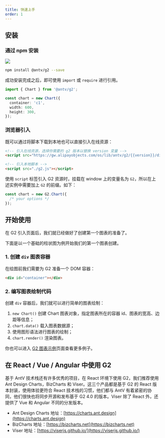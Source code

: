 ```yaml
---
title: 快速上手
order: 1
---
```


## 安装

### 通过 npm 安装

[![](https://img.shields.io/npm/v/@antv/g2.svg?style=flat-square#align=left&display=inline&height=20&originHeight=20&originWidth=80&search=&status=done&width=80#align=left&display=inline&height=20&originHeight=20&originWidth=88&status=done&style=none&width=88)](https://www.npmjs.com/package/@antv/g2)

```bash
npm install @antv/g2 --save
```

成功安装完成之后，即可使用 `import` 或 `require` 进行引用。

```typescript
import { Chart } from '@antv/g2';

const chart = new Chart({
  container: 'c1',
  width: 600,
  height: 300,
});
```

### 浏览器引入

既可以通过将脚本下载到本地也可以直接引入在线资源：

```html
<!-- 引入在线资源，选择你需要的 g2 版本以替换 version 变量 -->
<script src="https://gw.alipayobjects.com/os/lib/antv/g2/{{version}}/dist/g2.min.js"></script>
```

```html
<!-- 引入本地脚本 -->
<script src="./g2.js"></script>
```

使用 `script` 标签引入 G2 资源时，挂载在 window 上的变量名为 `G2`，所以在上述实例中需要加上 `G2` 的前缀。如下：

```ts
const chart = new G2.Chart({
  /* your options */
});
```

<!-- 请求链接 404 先注释掉 -->
<!-- 你也可以直接通过  [unpkg](https://unpkg.com/@antv/g2)  下载。 -->

## 开始使用

在 G2 引入页面后，我们就已经做好了创建第一个图表的准备了。

下面是以一个基础的柱状图为例开始我们的第一个图表创建。

### 1. 创建 `div` 图表容器

在绘图前我们需要为 G2 准备一个 DOM 容器：

```html
<div id="container"></div>
```

### 2. 编写图表绘制代码

创建 `div` 容器后，我们就可以进行简单的图表绘制：

1. `new Chart()` 创建 Chart 图表对象，指定图表所在的容器 id、图表的宽高、边距等信息；
2. `chart.data()` 载入图表数据源；
3. 使用图形语法进行图表的绘制；
4. `chart.render()` 渲染图表。

<!-- 先放这里，等 gatsby 版本升级后即可看到效果 -->

<playground path='column/basic/demo/basic.ts'></playground>

你也可以进入 [G2 图表示例](zh/examples/gallery)页面查看更多例子。

## 在 React / Vue / Angular 中使用 G2

基于 AntV 技术栈还有许多优秀的项目，在 React 环境下使用 G2，我们推荐使用 Ant Design Charts，BizCharts 和 Viser。这三个产品都是基于 G2 的 React 版本封装，使用体验更符合 React 技术栈的习惯，他们都与 AntV 有着紧密的协同，他们很快也将同步开源和发布基于 G2 4.0 的版本。Viser 除了 React 外，还提供了 Vue 和 Angular 不同的分发版本。

- Ant Design Charts 地址：[https://charts.ant.design](https://charts.ant.design)
- BizCharts 地址：[https://bizcharts.net](https://bizcharts.net)
- Viser 地址：[https://viserjs.github.io/](https://viserjs.github.io/)
